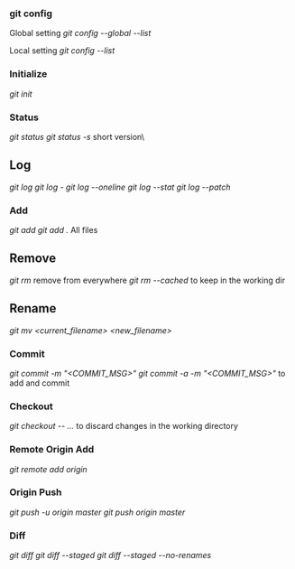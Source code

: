 ### git config
Global setting
*git config --global --list*

Local setting
*git config --list*

### Initialize 
*git init*

### Status
*git status*
*git status -s* short version\

## Log
*git log*
*git log -<count of commit>*
*git log --oneline*
*git log --stat*
*git log --patch*

### Add
*git add <filename>*
*git add .*  All files

## Remove
*git rm <filename>* remove from everywhere
*git rm --cached <filename>* to keep in the working dir

## Rename
*git mv <current_filename> <new_filename>*

### Commit
*git commit -m "<COMMIT_MSG>"*
*git commit -a -m "<COMMIT_MSG>"* to add and commit

### Checkout 
*git checkout -- <file>...* to discard changes in the working directory

### Remote Origin Add
*git remote add origin <URL>*

###  Origin Push
*git push -u origin master*
*git push origin master*

### Diff
*git diff*
*git diff --staged*
*git diff --staged --no-renames*

